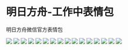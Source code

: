 # 明日方舟-工作中表情包

明日方舟微信官方表情包

![](https://gcore.jsdelivr.net/gh/yoghurtlee-thu/twikoo-magic@main/image/Arknights_working/working_01.webp)
![](https://gcore.jsdelivr.net/gh/yoghurtlee-thu/twikoo-magic@main/image/Arknights_working/working_02.webp)
![](https://gcore.jsdelivr.net/gh/yoghurtlee-thu/twikoo-magic@main/image/Arknights_working/working_03.webp)
![](https://gcore.jsdelivr.net/gh/yoghurtlee-thu/twikoo-magic@main/image/Arknights_working/working_04.webp)
![](https://gcore.jsdelivr.net/gh/yoghurtlee-thu/twikoo-magic@main/image/Arknights_working/working_05.webp)
![](https://gcore.jsdelivr.net/gh/yoghurtlee-thu/twikoo-magic@main/image/Arknights_working/working_06.webp)
![](https://gcore.jsdelivr.net/gh/yoghurtlee-thu/twikoo-magic@main/image/Arknights_working/working_07.webp)
![](https://gcore.jsdelivr.net/gh/yoghurtlee-thu/twikoo-magic@main/image/Arknights_working/working_08.webp)
![](https://gcore.jsdelivr.net/gh/yoghurtlee-thu/twikoo-magic@main/image/Arknights_working/working_09.webp)
![](https://gcore.jsdelivr.net/gh/yoghurtlee-thu/twikoo-magic@main/image/Arknights_working/working_10.webp)
![](https://gcore.jsdelivr.net/gh/yoghurtlee-thu/twikoo-magic@main/image/Arknights_working/working_11.webp)
![](https://gcore.jsdelivr.net/gh/yoghurtlee-thu/twikoo-magic@main/image/Arknights_working/working_12.webp)
![](https://gcore.jsdelivr.net/gh/yoghurtlee-thu/twikoo-magic@main/image/Arknights_working/working_13.webp)
![](https://gcore.jsdelivr.net/gh/yoghurtlee-thu/twikoo-magic@main/image/Arknights_working/working_14.webp)
![](https://gcore.jsdelivr.net/gh/yoghurtlee-thu/twikoo-magic@main/image/Arknights_working/working_15.webp)
![](https://gcore.jsdelivr.net/gh/yoghurtlee-thu/twikoo-magic@main/image/Arknights_working/working_16.webp)
